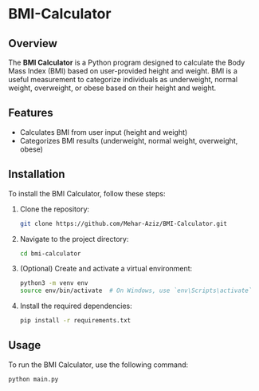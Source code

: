 # BMI-Calculator

## Overview

The **BMI Calculator** is a Python program designed to calculate the Body Mass Index (BMI) based on user-provided height and weight. BMI is a useful measurement to categorize individuals as underweight, normal weight, overweight, or obese based on their height and weight.

## Features

- Calculates BMI from user input (height and weight)
- Categorizes BMI results (underweight, normal weight, overweight, obese)

## Installation

To install the BMI Calculator, follow these steps:

1. Clone the repository:
    ```sh
    git clone https://github.com/Mehar-Aziz/BMI-Calculator.git
    ```
2. Navigate to the project directory:
    ```sh
    cd bmi-calculator
    ```
3. (Optional) Create and activate a virtual environment:
    ```sh
    python3 -m venv env
    source env/bin/activate  # On Windows, use `env\Scripts\activate`
    ```
4. Install the required dependencies:
    ```sh
    pip install -r requirements.txt
    ```

## Usage

To run the BMI Calculator, use the following command:
```sh
python main.py
